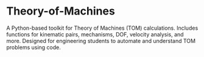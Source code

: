 # Theory-of-Machines
A Python-based toolkit for Theory of Machines (TOM) calculations. Includes functions for kinematic pairs, mechanisms, DOF, velocity analysis, and more. Designed for engineering students to automate and understand TOM problems using code.
